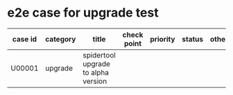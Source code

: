 # e2e case for upgrade test

| case id | category  | title | check point              | priority | status | other |
|---------|-----------|-------|--------------------------|----------|--------|-------|
| U00001  | upgrade | spidertool upgrade to alpha version   | | | | |
